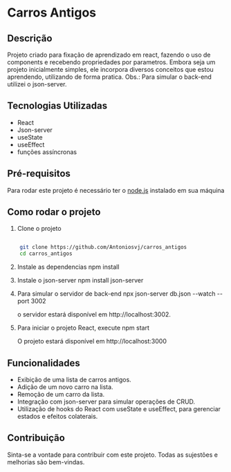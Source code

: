 # Carros Antigos

## Descrição

Projeto criado para fixação de aprendizado em react, fazendo o uso de components e recebendo propriedades por parametros.
Embora seja um projeto inicialmente simples, ele incorpora diversos conceitos que estou aprendendo, utilizando de forma pratica. 
Obs.: Para simular o back-end utilizei o json-server.

## Tecnologias Utilizadas

- React
- Json-server
- useState
- useEffect
- funções assíncronas

## Pré-requisitos

Para rodar este projeto é necessário ter o [node.js](https://nodejs.org/) instalado em sua máquina

## Como rodar o projeto

1. Clone o projeto

```bash

    git clone https://github.com/Antoniosvj/carros_antigos
    cd carros_antigos

```

2. Instale as dependencias
    npm install

3. Instale o json-server
    npm install json-server

4. Para simular o servidor de back-end
    npx json-server db.json --watch --port 3002

    o servidor estará disponível em http://localhost:3002.

5. Para iniciar o projeto React, execute
    npm start

    O projeto estará disponível em http://localhost:3000

## Funcionalidades

* Exibição de uma lista de carros antigos.
* Adição de um novo carro na lista.
* Remoção de um carro da lista.
* Integração com json-server para simular operações de CRUD.
* Utilização de hooks do React com useState e useEffect, para gerenciar estados e efeitos colaterais.

## Contribuição

Sinta-se a vontade para contribuir com este projeto. Todas as sujestões e melhorias são bem-vindas.